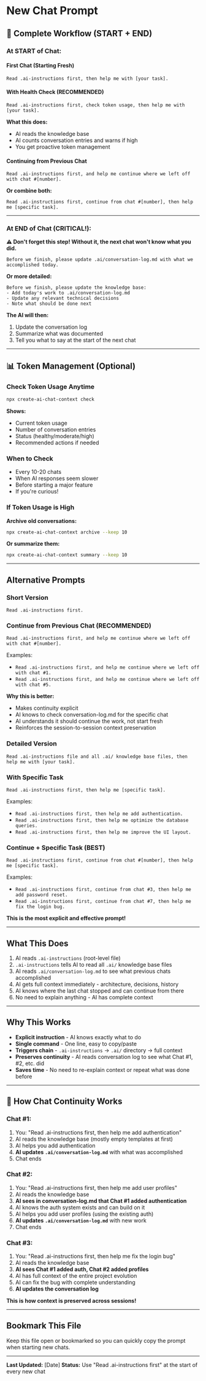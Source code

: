 # New Chat Prompt

## 🔄 Complete Workflow (START + END)

### **At START of Chat:**

#### First Chat (Starting Fresh)

```
Read .ai-instructions first, then help me with [your task].
```

#### With Health Check (RECOMMENDED)

```
Read .ai-instructions first, check token usage, then help me with [your task].
```

**What this does:**

- AI reads the knowledge base
- AI counts conversation entries and warns if high
- You get proactive token management

#### Continuing from Previous Chat

```
Read .ai-instructions first, and help me continue where we left off with chat #[number].
```

**Or combine both:**

```
Read .ai-instructions first, continue from chat #[number], then help me [specific task].
```

---

### **At END of Chat (CRITICAL!):**

**⚠️ Don't forget this step! Without it, the next chat won't know what you did.**

```
Before we finish, please update .ai/conversation-log.md with what we accomplished today.
```

**Or more detailed:**

```
Before we finish, please update the knowledge base:
- Add today's work to .ai/conversation-log.md
- Update any relevant technical decisions
- Note what should be done next
```

**The AI will then:**

1. Update the conversation log
2. Summarize what was documented
3. Tell you what to say at the start of the next chat

---

## 📊 Token Management (Optional)

### Check Token Usage Anytime

```bash
npx create-ai-chat-context check
```

**Shows:**

- Current token usage
- Number of conversation entries
- Status (healthy/moderate/high)
- Recommended actions if needed

### When to Check

- Every 10-20 chats
- When AI responses seem slower
- Before starting a major feature
- If you're curious!

### If Token Usage is High

**Archive old conversations:**

```bash
npx create-ai-chat-context archive --keep 10
```

**Or summarize them:**

```bash
npx create-ai-chat-context summary --keep 10
```

---

## Alternative Prompts

### Short Version

```
Read .ai-instructions first.
```

### Continue from Previous Chat (RECOMMENDED)

```
Read .ai-instructions first, and help me continue where we left off with chat #[number].
```

Examples:

- `Read .ai-instructions first, and help me continue where we left off with chat #1.`
- `Read .ai-instructions first, and help me continue where we left off with chat #5.`

**Why this is better:**

- Makes continuity explicit
- AI knows to check conversation-log.md for the specific chat
- AI understands it should continue the work, not start fresh
- Reinforces the session-to-session context preservation

### Detailed Version

```
Read .ai-instructions file and all .ai/ knowledge base files, then help me with [your task].
```

### With Specific Task

```
Read .ai-instructions first, then help me [specific task].
```

Examples:

- `Read .ai-instructions first, then help me add authentication.`
- `Read .ai-instructions first, then help me optimize the database queries.`
- `Read .ai-instructions first, then help me improve the UI layout.`

### Continue + Specific Task (BEST)

```
Read .ai-instructions first, continue from chat #[number], then help me [specific task].
```

Examples:

- `Read .ai-instructions first, continue from chat #3, then help me add password reset.`
- `Read .ai-instructions first, continue from chat #7, then help me fix the login bug.`

**This is the most explicit and effective prompt!**

---

## What This Does

1. AI reads `.ai-instructions` (root-level file)
2. `.ai-instructions` tells AI to read all `.ai/` knowledge base files
3. AI reads `.ai/conversation-log.md` to see what previous chats accomplished
4. AI gets full context immediately - architecture, decisions, history
5. AI knows where the last chat stopped and can continue from there
6. No need to explain anything - AI has complete context

---

## Why This Works

- **Explicit instruction** - AI knows exactly what to do
- **Single command** - One line, easy to copy/paste
- **Triggers chain** - `.ai-instructions` → `.ai/` directory → full context
- **Preserves continuity** - AI reads conversation log to see what Chat #1, #2, etc. did
- **Saves time** - No need to re-explain context or repeat what was done before

---

## 🔄 How Chat Continuity Works

### Chat #1:

1. You: "Read .ai-instructions first, then help me add authentication"
2. AI reads the knowledge base (mostly empty templates at first)
3. AI helps you add authentication
4. **AI updates `.ai/conversation-log.md`** with what was accomplished
5. Chat ends

### Chat #2:

1. You: "Read .ai-instructions first, then help me add user profiles"
2. AI reads the knowledge base
3. **AI sees in conversation-log.md that Chat #1 added authentication**
4. AI knows the auth system exists and can build on it
5. AI helps you add user profiles (using the existing auth)
6. **AI updates `.ai/conversation-log.md`** with new work
7. Chat ends

### Chat #3:

1. You: "Read .ai-instructions first, then help me fix the login bug"
2. AI reads the knowledge base
3. **AI sees Chat #1 added auth, Chat #2 added profiles**
4. AI has full context of the entire project evolution
5. AI can fix the bug with complete understanding
6. **AI updates the conversation log**

**This is how context is preserved across sessions!**

---

## Bookmark This File

Keep this file open or bookmarked so you can quickly copy the prompt when starting new chats.

---

**Last Updated:** [Date]
**Status:** Use "Read .ai-instructions first" at the start of every new chat
